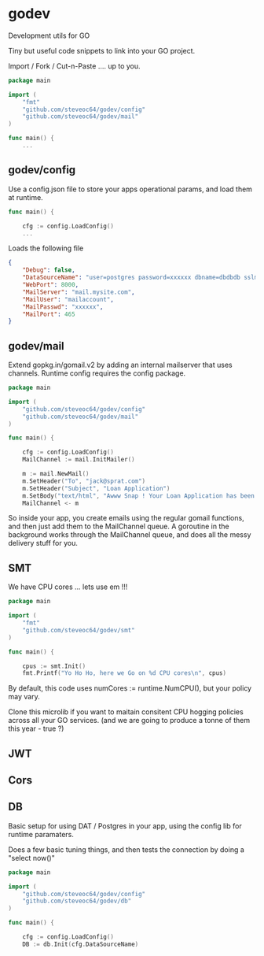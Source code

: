 # godev
Development utils for GO 

Tiny but useful code snippets to link into your GO project.

Import / Fork / Cut-n-Paste .... up to you.

```go
package main

import (
	"fmt"
	"github.com/steveoc64/godev/config"
	"github.com/steveoc64/godev/mail"
)

func main() {
	...
```


## godev/config

Use a config.json file to store your apps operational params, and load them at runtime.

```go
func main() {

	cfg := config.LoadConfig()
	...
```

Loads the following file
```json
{
	"Debug": false,
	"DataSourceName": "user=postgres password=xxxxxx dbname=dbdbdb sslmode=disable",
	"WebPort": 8000,
	"MailServer": "mail.mysite.com",
	"MailUser": "mailaccount",
	"MailPasswd": "xxxxxx",
	"MailPort": 465
}
```

## godev/mail

Extend gopkg.in/gomail.v2 by adding an internal mailserver that uses channels.
Runtime config requires the config package.

```go
package main

import (
	"github.com/steveoc64/godev/config"
	"github.com/steveoc64/godev/mail"
)

func main() {

	cfg := config.LoadConfig()
	MailChannel := mail.InitMailer()

	m := mail.NewMail()
	m.SetHeader("To", "jack@sprat.com")
	m.SetHeader("Subject", "Loan Application")
	m.SetBody("text/html", "Awww Snap ! Your Loan Application has been denied  :(")
	MailChannel <- m
```

So inside your app, you create emails using the regular gomail functions, and then just add them to the MailChannel 
queue.  A goroutine in the background works through the MailChannel queue, and does all the messy delivery stuff 
for you.

## SMT

We have CPU cores ... lets use em !!!

```go
package main

import (
	"fmt"
	"github.com/steveoc64/godev/smt"
)

func main() {

	cpus := smt.Init()
	fmt.Printf("Yo Ho Ho, here we Go on %d CPU cores\n", cpus)
```

By default, this code uses numCores := runtime.NumCPU(), but your policy may vary.

Clone this microlib if you want to maitain consitent CPU hogging policies across all your
GO services.  (and we are going to produce a tonne of them this year - true ?)

## JWT

## Cors

## DB

Basic setup for using DAT / Postgres in your app, using the config lib for 
runtime paramaters.

Does a few basic tuning things, and then tests the connection by doing a "select now()"


```go
package main

import (
	"github.com/steveoc64/godev/config"
	"github.com/steveoc64/godev/db"
)

func main() {

	cfg := config.LoadConfig()
	DB := db.Init(cfg.DataSourceName)

```
